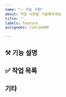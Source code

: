 ```yaml
---
name: "✅ 기능 구현"
about: 작업 사항을 기술해주세요
title: ''
labels: feature
assignees: rimrim990

---
```


## ⚒ 기능 설명

## ✅ 작업 목록

## 기타
